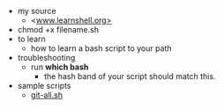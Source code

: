 * my source
    * <www.learnshell.org>
* chmod +x filename.sh
* to learn
    * how to learn a bash script to your path
* troubleshooting
    * run **which bash**
        * the hash band of your script should match this.
* sample scripts
    * [git-all.sh](../../../git-all.sh)


